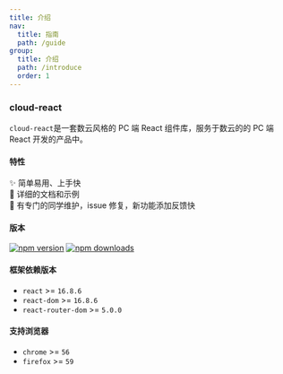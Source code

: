 ```yaml
---
title: 介绍
nav:
  title: 指南
  path: /guide
group:
  title: 介绍
  path: /introduce
  order: 1
---
```


### cloud-react

`cloud-react`是一套数云风格的 PC 端 React 组件库，服务于数云的的 PC 端 React 开发的产品中。

#### 特性

✨ 简单易用、上手快  
📃 详细的文档和示例  
🌈 有专门的同学维护，issue 修复，新功能添加反馈快

#### 版本

[![npm version](https://img.shields.io/npm/v/cloud-react.svg?style=flat-square)](https://www.npmjs.com/package/cloud-react)
[![npm downloads](https://img.shields.io/npm/dt/cloud-react.svg?style=flat-square)](https://www.npmjs.com/package/cloud-react)

#### 框架依赖版本
- `react` >= `16.8.6`
- `react-dom` >= `16.8.6`
- `react-router-dom` >= `5.0.0`

#### 支持浏览器
- `chrome` >= `56`
- `firefox` >= `59`
